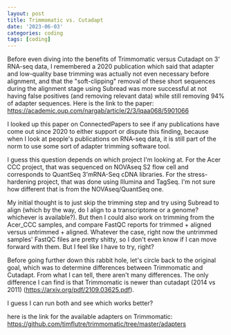```yaml
---
layout: post
title: Trimmomatic vs. Cutadapt
date: '2023-06-03'
categories: coding
tags: [coding]
---
```


Before even diving into the benefits of Trimmomatic versus Cutadapt on 3' RNA-seq data, I remembered a 2020 publication which said that adapter and low-quality base trimming was actually not even necessary before alignment, and that the "soft-clipping" removal of these short sequences during the alignment stage using Subread was more successful at not having false positives (and removing relevant data) while still removing 94% of adapter sequences. Here is the link to the paper: https://academic.oup.com/nargab/article/2/3/lqaa068/5901066

I looked up this paper on ConnectedPapers to see if any publications have come out since 2020 to either support or dispute this finding, because when I look at people's publications on RNA-seq data, it is still part of the norm to use some sort of adapter trimming software tool. 

I guess this question depends on which project I'm looking at. For the Acer CCC project, that was sequenced on NOVAseq S2 flow cell and corresponds to QuantSeq 3'mRNA-Seq cDNA libraries. For the stress-hardening project, that was done using Illumina and TagSeq. I'm not sure how different that is from the NOVAseq/QuantSeq one. 

My initial thought is to just skip the trimming step and try using Subread to align (which by the way, do I align to a transcriptome or a genome? whichever is available?). But then I could also work on trimming from the Acer_CCC samples, and compare FastQC reports for trimmed + aligned versus untrimmed + aligned. Whatever the case, right now the untrimmed samples' FastQC files are pretty shitty, so I don't even know if I can move forward with them. But I feel like I have to try, right? 

Before going further down this rabbit hole, let's circle back to the original goal, which was to determine differences between Trimmomatic and Cutadapt. From what I can tell, there aren't many differences. The only difference I can find is that Trimmomatic is newer than cutadapt (2014 vs 2011) (https://arxiv.org/pdf/2109.03625.pdf).

I guess I can run both and see which works better? 

here is the link for the available adapters on Trimmomatic: https://github.com/timflutre/trimmomatic/tree/master/adapters
